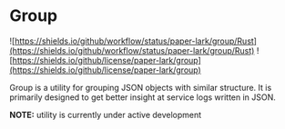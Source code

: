# Group

![https://shields.io/github/workflow/status/paper-lark/group/Rust](https://shields.io/github/workflow/status/paper-lark/group/Rust)
![https://shields.io/github/license/paper-lark/group](https://shields.io/github/license/paper-lark/group)

Group is a utility for grouping JSON objects with similar structure.
It is primarily designed to get better insight at service logs written in JSON.

**NOTE:** utility is currently under active development